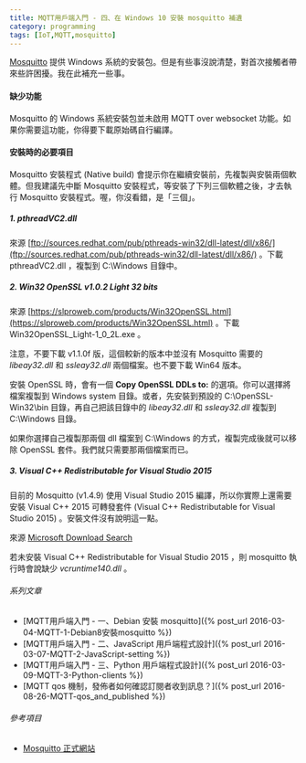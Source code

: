 ```yaml
---
title: MQTT用戶端入門 - 四、在 Windows 10 安裝 mosquitto 補遺
category: programming
tags: [IoT,MQTT,mosquitto]
---
```


[Mosquitto](http://www.eclipse.org/mosquitto/) 提供 Windows 系統的安裝包。但是有些事沒說清楚，對首次接觸者帶來些許困擾。我在此補充一些事。

#### 缺少功能

Mosquitto 的 Windows 系統安裝包並未啟用 MQTT over websocket 功能。如果你需要這功能，你得要下載原始碼自行編譯。

#### 安裝時的必要項目

Mosquitto 安裝程式 (Native build) 會提示你在繼續安裝前，先複製與安裝兩個軟體。但我建議先中斷 Mosquitto 安裝程式，等安裝了下列三個軟體之後，才去執行 Mosquitto 安裝程式。喔，你沒看錯，是「三個」。

<!--more-->

##### 1. pthreadVC2.dll

來源 [ftp://sources.redhat.com/pub/pthreads-win32/dll-latest/dll/x86/](ftp://sources.redhat.com/pub/pthreads-win32/dll-latest/dll/x86/) 。下載 pthreadVC2.dll ，複製到 C:\Windows 目錄中。

##### 2. Win32 OpenSSL v1.0.2 Light 32 bits

來源 [https://slproweb.com/products/Win32OpenSSL.html](https://slproweb.com/products/Win32OpenSSL.html) 。下載 Win32OpenSSL_Light-1_0_2L.exe 。

注意，不要下載 v1.1.0f 版，這個較新的版本中並沒有 Mosquitto 需要的 *libeay32.dll* 和 *ssleay32.dll* 兩個檔案。也不要下載 Win64 版本。

安裝 OpenSSL 時，會有一個 **Copy OpenSSL DDLs to:** 的選項。你可以選擇將檔案複製到 Windows system 目錄。或者，先安裝到預設的 C:\OpenSSL-Win32\bin 目錄，再自己把該目錄中的 *libeay32.dll* 和 *ssleay32.dll* 複製到 C:\Windows 目錄。

如果你選擇自己複製那兩個 dll 檔案到 C:\Windows 的方式，複製完成後就可以移除 OpenSSL 套件。我們就只需要那兩個檔案而已。

##### 3. Visual C++ Redistributable for Visual Studio 2015

目前的 Mosquitto (v1.4.9) 使用 Visual Studio 2015 編譯，所以你實際上還需要安裝 Visual C++ 2015 可轉發套件 (Visual C++ Redistributable for Visual Studio 2015) 。安裝文件沒有說明這一點。

來源 [Microsoft Download Search](https://www.microsoft.com/en-us/search/result.aspx?q=+Visual+C%2B%2B+Redistributable+for+Visual+Studio+2015)

若未安裝 Visual C++ Redistributable for Visual Studio 2015 ，則 mosquitto 執行時會說缺少  *vcruntime140.dll* 。

###### 系列文章

* [MQTT用戶端入門 - 一、Debian 安裝 mosquitto]({% post_url 2016-03-04-MQTT-1-Debian8安裝mosquitto %})
* [MQTT用戶端入門 - 二、JavaScript 用戶端程式設計]({% post_url 2016-03-07-MQTT-2-JavaScript-setting %})
* [MQTT用戶端入門 - 三、Python 用戶端程式設計]({% post_url 2016-03-09-MQTT-3-Python-clients %})
* [MQTT qos 機制，發佈者如何確認訂閱者收到訊息？]({% post_url 2016-08-26-MQTT-qos_and_published %})

###### 參考項目

* [Mosquitto 正式網站](http://www.eclipse.org/mosquitto/)
